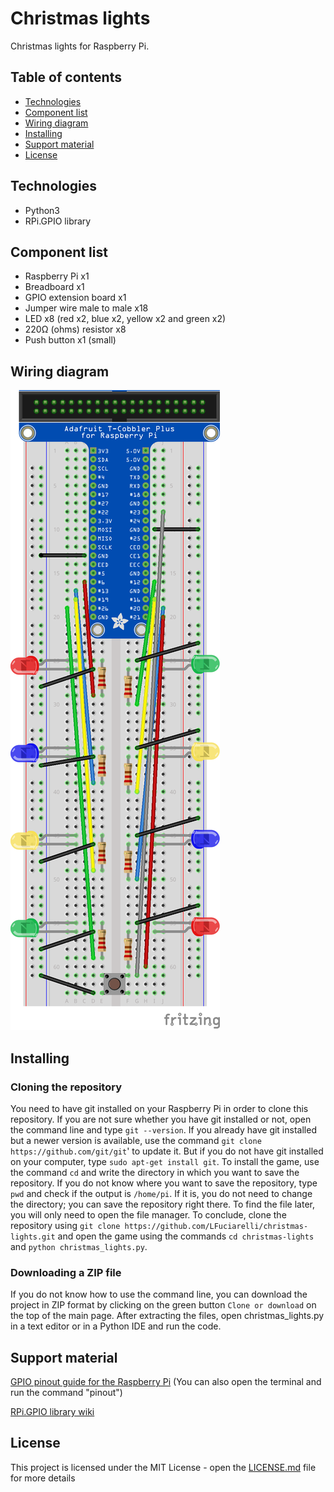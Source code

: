 # Christmas lights
Christmas lights for Raspberry Pi.
## Table of contents
* [Technologies](#technologies)
* [Component list](#component-list)
* [Wiring diagram](#wiring-diagram)
* [Installing](#installing)
* [Support material](#support-material)
* [License](#license)
## Technologies
- Python3
- RPi.GPIO library
## Component list
- Raspberry Pi x1
- Breadboard x1
- GPIO extension board x1
- Jumper wire male to male x18
- LED x8 (red x2, blue x2, yellow x2 and green x2)
- 220Ω (ohms) resistor x8
- Push button x1 (small)
## Wiring diagram
![](christmaslights_bb.png)
## Installing
### Cloning the repository
You need to have git installed on your Raspberry Pi in order to clone this repository. If you are not sure whether you have git installed or not, open the command line and type `git --version`. 
If you already have git installed but a newer version is available, use the command `git clone https://github.com/git/git`' to update it.
But if you do not have git installed on your computer, type `sudo apt-get install git`.
To install the game, use the command `cd` and write the directory in which you want to save the repository. If you do not know where you want to save the repository, type `pwd` and check if the output is `/home/pi`. If it is, you do not need to change the directory; you can save the repository right there. To find the file later, you will only need to open the file manager.
To conclude, clone the repository using `git clone https://github.com/LFuciarelli/christmas-lights.git` and open the game using the commands `cd christmas-lights` and `python christmas_lights.py`.
### Downloading a ZIP file
If you do not know how to use the command line, you can download the project in ZIP format by clicking on the green button `Clone or download` on the top of the main page. After extracting the files, open christmas_lights.py in a text editor or in a Python IDE and run the code.
## Support material
[GPIO pinout guide for the Raspberry Pi](https://pinout.xyz/) (You can also open the terminal and run the command "pinout")

[RPi.GPIO library wiki](https://sourceforge.net/p/raspberry-gpio-python/wiki/Home/)
## License
This project is licensed under the MIT License - open the [LICENSE.md](https://github.com/LFuciarelli/christmas-lights/blob/master/LICENSE.md) file for more details
